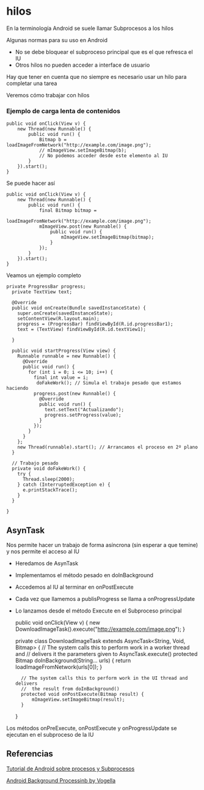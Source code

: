 # hilos

En la terminología Android se suele llamar Subprocesos a los hilos


Algunas normas para su uso en Android
* No se debe bloquear el subproceso principal que es el que refresca el IU
* Otros hilos no pueden acceder a interface de usuario


Hay que tener en cuenta que no siempre es necesario usar un hilo para completar una tarea

Veremos cómo trabajar con hilos

### Ejemplo de carga lenta de contenidos

    public void onClick(View v) {
        new Thread(new Runnable() {
            public void run() {
                Bitmap b = loadImageFromNetwork("http://example.com/image.png");
                // mImageView.setImageBitmap(b);
                // No podemos acceder desde este elemento al IU
            }
        }).start();
    }

Se puede hacer así

    public void onClick(View v) {
        new Thread(new Runnable() {
            public void run() {
                final Bitmap bitmap =
                        loadImageFromNetwork("http://example.com/image.png");
                mImageView.post(new Runnable() {
                    public void run() {
                        mImageView.setImageBitmap(bitmap);
                    }
                });
            }
        }).start();
    }

Veamos un ejemplo completo

    private ProgressBar progress;
      private TextView text;

      @Override
      public void onCreate(Bundle savedInstanceState) {
        super.onCreate(savedInstanceState);
        setContentView(R.layout.main);
        progress = (ProgressBar) findViewById(R.id.progressBar1);
        text = (TextView) findViewById(R.id.textView1);

      }

      public void startProgress(View view) {
        Runnable runnable = new Runnable() {
          @Override
          public void run() {
            for (int i = 0; i <= 10; i++) {
              final int value = i;
               doFakeWork(); // Simula el trabajo pesado que estamos haciendo
              progress.post(new Runnable() {
                @Override
                public void run() {
                  text.setText("Actualizando");
                  progress.setProgress(value);
                }
              });
            }
          }
        };
        new Thread(runnable).start(); // Arrancamos el proceso en 2º plano
      }

      // Trabajo pesado
      private void doFakeWork() {
        try {
          Thread.sleep(2000);
        } catch (InterruptedException e) {
          e.printStackTrace();
        }
      }

    }


## AsynTask

Nos permite hacer un trabajo de forma asíncrona (sin esperar a que temine) y nos permite el acceso al IU

* Heredamos de AsynTask
* Implementamos el método pesado en doInBackground
* Accedemos al IU al terminar en onPostExecute
* Cada vez que llamemos a publisProgress se llama a onProgressUpdate
* Lo lanzamos desde el método Execute en el Subproceso principal

    public void onClick(View v) {
        new DownloadImageTask().execute("http://example.com/image.png");
    }

    private class DownloadImageTask extends AsyncTask<String, Void, Bitmap> {
        // The system calls this to perform work in a worker thread and
        //   delivers it the parameters given to AsyncTask.execute()
        protected Bitmap doInBackground(String... urls) {
            return loadImageFromNetwork(urls[0]);
        }

        // The system calls this to perform work in the UI thread and delivers
        //  the result from doInBackground()
        protected void onPostExecute(Bitmap result) {
            mImageView.setImageBitmap(result);
        }
    }


Los métodos onPreExecute, onPostExecute y onProgressUpdate se ejecutan en el subproceso de la IU

## Referencias

[Tutorial de Android sobre procesos y Subprocesos](https://developer.android.com/guide/components/processes-and-threads.html?hl=es)

[Android Background Processinb by Vogella](http://www.vogella.com/tutorials/AndroidBackgroundProcessing/article.html)
